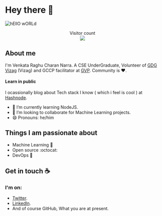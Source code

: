 # Hey there :wave:

<img src="https://raw.githubusercontent.com/sagar-viradiya/sagar-viradiya/master/resources/banner.png" alt="hEllO wORLd">

<p align="center"> 
  Visitor count<br>
  <img src="https://profile-counter.glitch.me/Raghucharan16/count.svg" />
</p>

## About me

I'm Venkata Raghu Charan Narra. A CSE UnderGraduate, Volunteer of [GDG Vizag](https://gdg.community.dev/gdg-vizag/) (Vizag) and GCCP facilitator at [GVP](https://www.gvpce.ac.in/). Community is :heart:.
#### Learn in public

I ocassionally blog about Tech stack I know ( which i feel is cool ) at [Hashnode](https://nvrc.hashnode.dev/).  
- 🌱 I’m currently learning NodeJS.
- 👯 I’m looking to collaborate for Machine Learning projects.
- 😄 Pronouns: he/him


## Things I am passionate about

- Machine Learning :star2:
- Open source :octocat:
- DevOps :robot:


## Get in touch :coffee:

### I'm on:
- [Twitter](https://twitter.com/NVRaghuCharan16?t=crDokRNrUaznVfBeh9eZtQ&s=09).
- [LinkedIn](https://www.linkedin.com/in/narra-venkata-raghu-charan).
- And of course GitHub, What you are at present.


